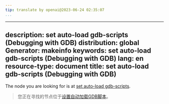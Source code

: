 ```yaml
---
tip: translate by openai@2023-06-24 02:35:07
...
```

---
description: set auto-load gdb-scripts (Debugging with GDB)
distribution: global
Generator: makeinfo
keywords: set auto-load gdb-scripts (Debugging with GDB)
lang: en
resource-type: document
title: set auto-load gdb-scripts (Debugging with GDB)
---

The node you are looking for is at [set auto-load gdb-scripts](Auto_002dloading-sequences.html#set-auto_002dload-gdb_002dscripts).

> 您正在寻找的节点位于[设置自动加载GDB脚本](Auto_002dloading-sequences.html#set-auto_002dload-gdb_002dscripts)。
